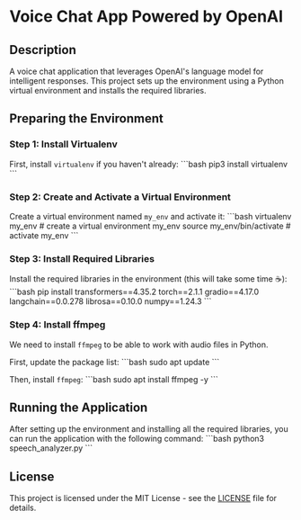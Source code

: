 
# Voice Chat App Powered by OpenAI

## Description
A voice chat application that leverages OpenAI's language model for intelligent responses. This project sets up the environment using a Python virtual environment and installs the required libraries.

## Preparing the Environment

### Step 1: Install Virtualenv
First, install `virtualenv` if you haven't already:
\`\`\`bash
pip3 install virtualenv
\`\`\`

### Step 2: Create and Activate a Virtual Environment
Create a virtual environment named `my_env` and activate it:
\`\`\`bash
virtualenv my_env  # create a virtual environment my_env
source my_env/bin/activate  # activate my_env
\`\`\`

### Step 3: Install Required Libraries
Install the required libraries in the environment (this will take some time ☕️):
\`\`\`bash
pip install transformers==4.35.2 torch==2.1.1 gradio==4.17.0 langchain==0.0.278 librosa==0.10.0 numpy==1.24.3
\`\`\`

### Step 4: Install ffmpeg
We need to install `ffmpeg` to be able to work with audio files in Python.

First, update the package list:
\`\`\`bash
sudo apt update
\`\`\`

Then, install `ffmpeg`:
\`\`\`bash
sudo apt install ffmpeg -y
\`\`\`

## Running the Application
After setting up the environment and installing all the required libraries, you can run the application with the following command:
\`\`\`bash
python3 speech_analyzer.py
\`\`\`

## License
This project is licensed under the MIT License - see the [LICENSE](LICENSE) file for details.
